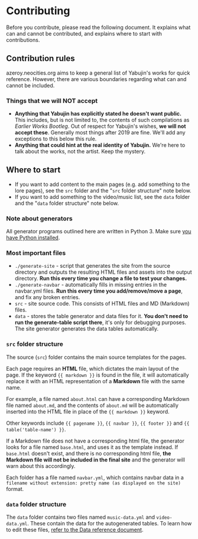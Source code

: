 # Contributing

Before you contribute, please read the following document. It explains what can and cannot be contributed, and explains where to start with contributions.

## Contribution rules

azeroy.neocities.org aims to keep a general list of Yabujin's works for quick reference. However, there are various boundaries regarding what can and cannot be included.

### Things that we will **NOT** accept

- **Anything that Yabujin has explicitly stated he doesn't want public.** This includes, but is not limited to, the contents of such compilations as *Earlier Works Bootleg*. Out of respect for Yabujin's wishes, **we will not accept these**. Generally most things after 2019 are fine. We'll add any exceptions to this below this rule.
- **Anything that could hint at the real identity of Yabujin.** We're here to talk about the works, not the artist. Keep the mystery.

## Where to start

- If you want to add content to the main pages (e.g. add something to the lore pages), see the `src` folder and the "`src` folder structure" note below.
- If you want to add something to the video/music list, see the `data` folder and the "`data` folder structure" note below.


### Note about generators

All generator programs outlined here are written in Python 3. Make sure [you have Python installed](https://python.org).

### Most important files

- `./generate-site` - script that generates the site from the source directory and outputs the resulting HTML files and assets into the output directory. **Run this every time you change a file to test your changes.**
- `./generate-navbar` - automatically fills in missing entries in the navbar.yml files. **Run this every time you add/remove/move a page**, and fix any broken entries.
- `src` - site source code. This consists of HTML files and MD (Markdown) files.
- `data` - stores the table generator and data files for it. **You don't need to run the generate-table script there**, it's only for debugging purposes. The site generator generates the data tables automatically.

### `src` folder structure

The source (`src`) folder contains the main source templates for the pages.

Each page requires an **HTML** file, which dictates the main layout of the page. If the keyword `{{ markdown }}` is found in the file, it will automatically replace it with an HTML representation of a **Markdown** file with the same name.

For example, a file named `about.html` can have a corresponding Markdown file named `about.md`, and the contents of `about.md` will be automatically inserted into the HTML file in place of the `{{ markdown }}` keyword.

Other keywords include `{{ pagename }}`, `{{ navbar }}`, `{{ footer }}` and `{{ table('table-name') }}`.

If a Markdown file does not have a corresponding html file, the generator looks for a file named `base.html`, and uses it as the template instead. If `base.html` doesn't exist, and there is no corresponding html file, **the Markdown file will not be included in the final site** and the generator will warn about this accordingly.

Each folder has a file named `navbar.yml`, which contains navbar data in a `filename without extension: pretty name (as displayed on the site)` format.

### `data` folder structure

The `data` folder contains two files named `music-data.yml` and `video-data.yml`. These contain the data for the autogenerated tables. To learn how to edit these files, [refer to the Data reference document](data/data-reference.md).
